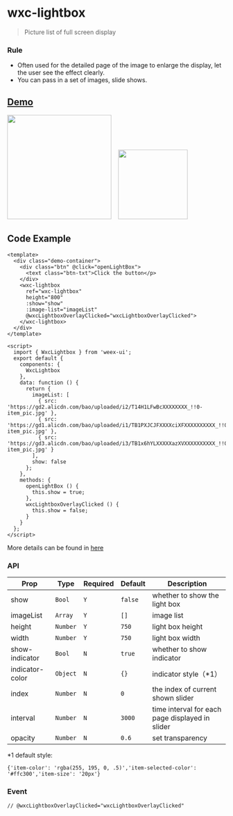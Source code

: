 # wxc-lightbox 

> Picture list of full screen display

### Rule
- Often used for the detailed page of the image to enlarge the display, let the user see the effect clearly.
- You can pass in a set of images, slide shows.
    
## [Demo](https://h5.m.taobao.com/trip/wxc-lightbox/index.html?_wx_tpl=https%3A%2F%2Fh5.m.taobao.com%2Ftrip%2Fwxc-lightbox%2Fdemo%2Findex.native-min.js)
<img src="https://gw.alipayobjects.com/zos/rmsportal/RzbkfaSHRYaJzdPrsgLj.gif" width="240"/>&nbsp;&nbsp;&nbsp;&nbsp;<img src="https://img.alicdn.com/tfs/TB1BGPdSpXXXXajaVXXXXXXXXXX-200-200.png" width="160"/>

## Code Example

```vue
<template>
  <div class="demo-container">
    <div class="btn" @click="openLightBox">
      <text class="btn-txt">Click the button</p>
    </div>
    <wxc-lightbox
      ref="wxc-lightbox"
      height="800"
      :show="show"
      :image-list="imageList"
      @wxcLightboxOverlayClicked="wxcLightboxOverlayClicked">
    </wxc-lightbox>
  </div>
</template>

<script>
  import { WxcLightbox } from 'weex-ui';
  export default {
    components: {
      WxcLightbox
    },
    data: function () {
      return {
        imageList: [
          { src: 'https://gd2.alicdn.com/bao/uploaded/i2/T14H1LFwBcXXXXXXXX_!!0-item_pic.jpg' },
          { src: 'https://gd1.alicdn.com/bao/uploaded/i1/TB1PXJCJFXXXXciXFXXXXXXXXXX_!!0-item_pic.jpg' },
          { src: 'https://gd3.alicdn.com/bao/uploaded/i3/TB1x6hYLXXXXXazXVXXXXXXXXXX_!!0-item_pic.jpg' }
        ],
        show: false
      };
    },
    methods: {
      openLightBox () {
        this.show = true;
      },
      wxcLightboxOverlayClicked () {
        this.show = false;
      }
    }
  };
</script>
```

More details can be found in [here](https://github.com/alibaba/weex-ui/blob/master/example/lightbox/index.vue)

### API

| Prop | Type | Required | Default | Description |
|-------------|------------|--------|-----|-----|
| show | `Bool` |`Y`| `false` | whether to show the light box |
| imageList | `Array` |`Y`| `[]` | image list |
| height | `Number` |`Y`| `750` | light box height |
| width | `Number` |`Y`| `750` | light box width |
| show-indicator | `Bool` |`N`| `true` |whether to show indicator|
| indicator-color | `Object` |`N`| `{}` | indicator style（*1）|
| index | `Number` |`N`| `0` | the index of current shown slider|
| interval | `Number` |`N`| `3000` | time interval for each page displayed in slider|
| opacity | `Number` |`N`| `0.6` |  set transparency |

*1 default style: 
```
{'item-color': 'rgba(255, 195, 0, .5)','item-selected-color': '#ffc300','item-size': '20px'}
```

### Event

```
// @wxcLightboxOverlayClicked="wxcLightboxOverlayClicked"
```

